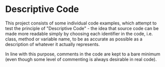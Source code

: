Descriptive Code
================

This project consists of some individual code examples, which attempt to test
the principle of "Descriptive Code" - the idea that source code can be made more
readable simply by choosing each identifier in the code, i.e. class, method or variable
name, to be as accurate as possible as a description of whatever it actually represents.

In line with this purpose, comments in the code are kept to a bare minimum (even though
some level of commenting is always desirable in real code).

